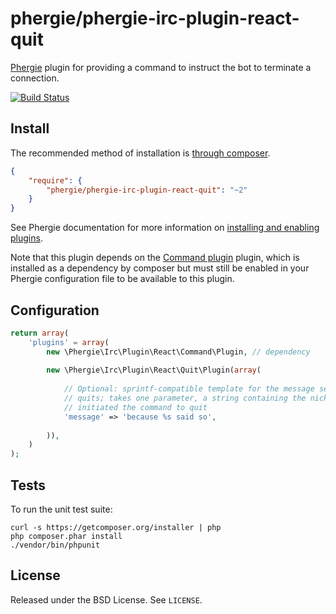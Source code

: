 # phergie/phergie-irc-plugin-react-quit

[Phergie](http://github.com/phergie/phergie-irc-bot-react/) plugin for providing a command to instruct the bot to terminate a connection.

[![Build Status](https://secure.travis-ci.org/phergie/phergie-irc-plugin-react-quit.png?branch=master)](http://travis-ci.org/phergie/phergie-irc-plugin-react-quit)

## Install

The recommended method of installation is [through composer](http://getcomposer.org).

```JSON
{
    "require": {
        "phergie/phergie-irc-plugin-react-quit": "~2"
    }
}
```

See Phergie documentation for more information on
[installing and enabling plugins](https://github.com/phergie/phergie-irc-bot-react/wiki/Usage#plugins).

Note that this plugin depends on the
[Command plugin](https://github.com/phergie/phergie-irc-plugin-react-command)
plugin, which is installed as a dependency by composer but must still be
enabled in your Phergie configuration file to be available to this plugin.

## Configuration

```php
return array(
    'plugins' = array(
        new \Phergie\Irc\Plugin\React\Command\Plugin, // dependency
        
        new \Phergie\Irc\Plugin\React\Quit\Plugin(array(
        
            // Optional: sprintf-compatible template for the message sent when the bot
            // quits; takes one parameter, a string containing the nick of the user who
            // initiated the command to quit
            'message' => 'because %s said so',
        
        )),
    )
);
```

## Tests

To run the unit test suite:

```
curl -s https://getcomposer.org/installer | php
php composer.phar install
./vendor/bin/phpunit
```

## License

Released under the BSD License. See `LICENSE`.
